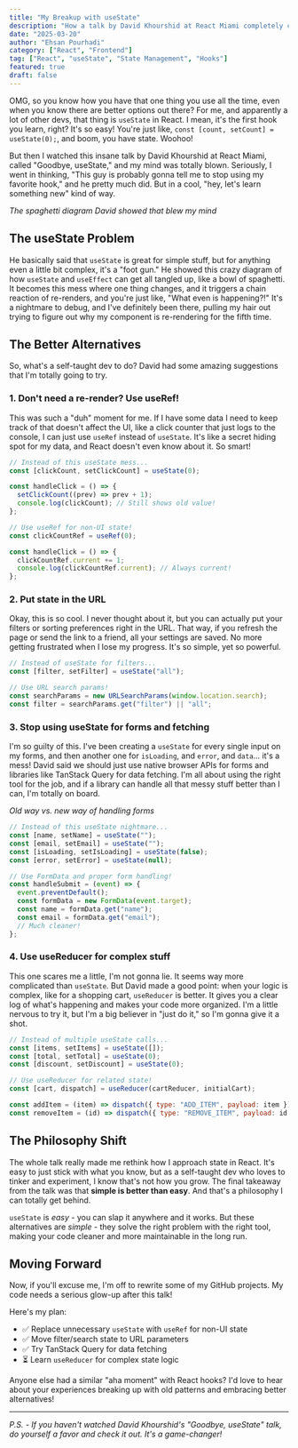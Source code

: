 ```yaml
---
title: "My Breakup with useState"
description: "How a talk by David Khourshid at React Miami completely changed my perspective on state management in React, and why useState might not be the answer to everything."
date: "2025-03-20"
author: "Ehsan Pourhadi"
category: ["React", "Frontend"]
tag: ["React", "useState", "State Management", "Hooks"]
featured: true
draft: false
---
```


OMG, so you know how you have that one thing you use all the time, even when you know there are better options out there? For me, and apparently a lot of other devs, that thing is `useState` in React. I mean, it's the first hook you learn, right? It's so easy! You're just like, `const [count, setCount] = useState(0);`, and boom, you have state. Woohoo!

But then I watched this insane talk by David Khourshid at React Miami, called "Goodbye, useState," and my mind was totally blown. Seriously, I went in thinking, "This guy is probably gonna tell me to stop using my favorite hook," and he pretty much did. But in a cool, "hey, let's learn something new" kind of way.

_The spaghetti diagram David showed that blew my mind_

## The useState Problem

He basically said that `useState` is great for simple stuff, but for anything even a little bit complex, it's a "foot gun." He showed this crazy diagram of how `useState` and `useEffect` can get all tangled up, like a bowl of spaghetti. It becomes this mess where one thing changes, and it triggers a chain reaction of re-renders, and you're just like, "What even is happening?!" It's a nightmare to debug, and I've definitely been there, pulling my hair out trying to figure out why my component is re-rendering for the fifth time.

## The Better Alternatives

So, what's a self-taught dev to do? David had some amazing suggestions that I'm totally going to try.

### 1. Don't need a re-render? Use useRef!

This was such a "duh" moment for me. If I have some data I need to keep track of that doesn't affect the UI, like a click counter that just logs to the console, I can just use `useRef` instead of `useState`. It's like a secret hiding spot for my data, and React doesn't even know about it. So smart!

```javascript
// Instead of this useState mess...
const [clickCount, setClickCount] = useState(0);

const handleClick = () => {
  setClickCount((prev) => prev + 1);
  console.log(clickCount); // Still shows old value!
};

// Use useRef for non-UI state!
const clickCountRef = useRef(0);

const handleClick = () => {
  clickCountRef.current += 1;
  console.log(clickCountRef.current); // Always current!
};
```

### 2. Put state in the URL

Okay, this is so cool. I never thought about it, but you can actually put your filters or sorting preferences right in the URL. That way, if you refresh the page or send the link to a friend, all your settings are saved. No more getting frustrated when I lose my progress. It's so simple, yet so powerful.

```javascript
// Instead of useState for filters...
const [filter, setFilter] = useState("all");

// Use URL search params!
const searchParams = new URLSearchParams(window.location.search);
const filter = searchParams.get("filter") || "all";
```

### 3. Stop using useState for forms and fetching

I'm so guilty of this. I've been creating a `useState` for every single input on my forms, and then another one for `isLoading`, and `error`, and `data`... it's a mess! David said we should just use native browser APIs for forms and libraries like TanStack Query for data fetching. I'm all about using the right tool for the job, and if a library can handle all that messy stuff better than I can, I'm totally on board.

_Old way vs. new way of handling forms_

```javascript
// Instead of this useState nightmare...
const [name, setName] = useState("");
const [email, setEmail] = useState("");
const [isLoading, setIsLoading] = useState(false);
const [error, setError] = useState(null);

// Use FormData and proper form handling!
const handleSubmit = (event) => {
  event.preventDefault();
  const formData = new FormData(event.target);
  const name = formData.get("name");
  const email = formData.get("email");
  // Much cleaner!
};
```

### 4. Use useReducer for complex stuff

This one scares me a little, I'm not gonna lie. It seems way more complicated than `useState`. But David made a good point: when your logic is complex, like for a shopping cart, `useReducer` is better. It gives you a clear log of what's happening and makes your code more organized. I'm a little nervous to try it, but I'm a big believer in "just do it," so I'm gonna give it a shot.

```javascript
// Instead of multiple useState calls...
const [items, setItems] = useState([]);
const [total, setTotal] = useState(0);
const [discount, setDiscount] = useState(0);

// Use useReducer for related state!
const [cart, dispatch] = useReducer(cartReducer, initialCart);

const addItem = (item) => dispatch({ type: "ADD_ITEM", payload: item });
const removeItem = (id) => dispatch({ type: "REMOVE_ITEM", payload: id });
```

## The Philosophy Shift

The whole talk really made me rethink how I approach state in React. It's easy to just stick with what you know, but as a self-taught dev who loves to tinker and experiment, I know that's not how you grow. The final takeaway from the talk was that **simple is better than easy**. And that's a philosophy I can totally get behind.

`useState` is _easy_ - you can slap it anywhere and it works. But these alternatives are _simple_ - they solve the right problem with the right tool, making your code cleaner and more maintainable in the long run.

## Moving Forward

Now, if you'll excuse me, I'm off to rewrite some of my GitHub projects. My code needs a serious glow-up after this talk!

Here's my plan:

- ✅ Replace unnecessary `useState` with `useRef` for non-UI state
- ✅ Move filter/search state to URL parameters
- ✅ Try TanStack Query for data fetching
- ⏳ Learn `useReducer` for complex state logic

Anyone else had a similar "aha moment" with React hooks? I'd love to hear about your experiences breaking up with old patterns and embracing better alternatives!

---

_P.S. - If you haven't watched David Khourshid's "Goodbye, useState" talk, do yourself a favor and check it out. It's a game-changer!_
